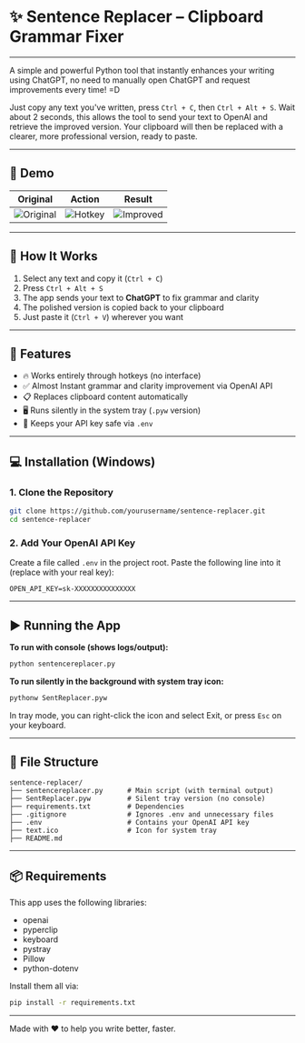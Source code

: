 # ✨ Sentence Replacer – Clipboard Grammar Fixer

---

A simple and powerful Python tool that instantly enhances your writing using ChatGPT, no need to manually open ChatGPT and request improvements every time! =D

Just copy any text you've written, press `Ctrl + C`, then `Ctrl + Alt + S`. Wait about 2 seconds, this allows the tool to send your text to OpenAI and retrieve the improved version. Your clipboard will then be replaced with a clearer, more professional version, ready to paste.

---

## 📸 Demo

| Original | Action | Result |
|----------|--------|--------|
| ![Original](https://i.ibb.co/Mx0yT5JC/orig.png) | ![Hotkey](https://i.ibb.co/vC2j0Nkg/copied.png) | ![Improved](https://i.ibb.co/jkTk02Lr/new.png) |

---

## 🧠 How It Works

1. Select any text and copy it (`Ctrl + C`)
2. Press `Ctrl + Alt + S`
3. The app sends your text to **ChatGPT** to fix grammar and clarity
4. The polished version is copied back to your clipboard
5. Just paste it (`Ctrl + V`) wherever you want

---

## 🚀 Features

- 🔥 Works entirely through hotkeys (no interface)
- ✅ Almost Instant grammar and clarity improvement via OpenAI API
- 📋 Replaces clipboard content automatically
- 🖥️ Runs silently in the system tray (`.pyw` version)
- 🔐 Keeps your API key safe via `.env`

---

## 💻 Installation (Windows)

### 1. Clone the Repository
```bash
git clone https://github.com/yourusername/sentence-replacer.git
cd sentence-replacer
```

### 2. Add Your OpenAI API Key

Create a file called `.env` in the project root. Paste the following line into it (replace with your real key):

```env
OPEN_API_KEY=sk-XXXXXXXXXXXXXXX
```

---

## ▶️ Running the App

**To run with console (shows logs/output):**

```bash
python sentencereplacer.py
```

**To run silently in the background with system tray icon:**

```bash
pythonw SentReplacer.pyw
```

In tray mode, you can right-click the icon and select Exit, or press `Esc` on your keyboard.

---

## 📁 File Structure

```
sentence-replacer/
├── sentencereplacer.py      # Main script (with terminal output)
├── SentReplacer.pyw         # Silent tray version (no console)
├── requirements.txt         # Dependencies
├── .gitignore               # Ignores .env and unnecessary files
├── .env                     # Contains your OpenAI API key
├── text.ico                 # Icon for system tray
├── README.md
```

---

## 📦 Requirements

This app uses the following libraries:

- openai
- pyperclip
- keyboard
- pystray
- Pillow
- python-dotenv

Install them all via:

```bash
pip install -r requirements.txt
```

---

Made with ❤️ to help you write better, faster.